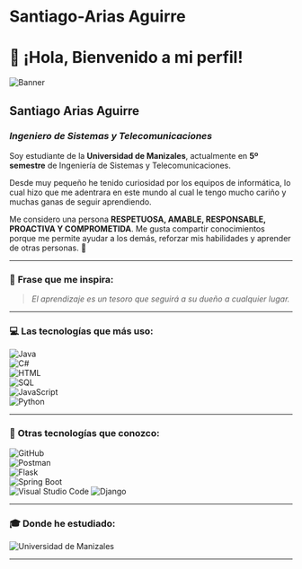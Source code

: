 # Santiago-Arias Aguirre
# 👋 ¡Hola, Bienvenido a mi perfil!  

![Banner](https://mi-imagen-enlace.com/banner.png)  

## **Santiago Arias Aguirre**  
### *Ingeniero de Sistemas y Telecomunicaciones*  

Soy estudiante de la **Universidad de Manizales**, actualmente en **5º semestre** de Ingeniería de Sistemas y Telecomunicaciones.  

Desde muy pequeño he tenido curiosidad por los equipos de informática, lo cual hizo que me adentrara en este mundo al cual le tengo mucho cariño y muchas ganas de seguir aprendiendo.  

Me considero una persona **RESPETUOSA, AMABLE, RESPONSABLE, PROACTIVA Y COMPROMETIDA**. Me gusta compartir conocimientos porque me permite ayudar a los demás, reforzar mis habilidades y aprender de otras personas. 🚀  

---

### 🌟 **Frase que me inspira:**  
> *El aprendizaje es un tesoro que seguirá a su dueño a cualquier lugar.*  

---

### 💻 **Las tecnologías que más uso:**  
![Java](https://img.shields.io/badge/Java-007396?style=flat&logo=java&logoColor=white)  
![C#](https://img.shields.io/badge/C%23-239120?style=flat&logo=c-sharp&logoColor=white)  
![HTML](https://img.shields.io/badge/HTML5-E34F26?style=flat&logo=html5&logoColor=white)  
![SQL](https://img.shields.io/badge/SQL-4479A1?style=flat&logo=mysql&logoColor=white)  
![JavaScript](https://img.shields.io/badge/Javascript-007396?style=flat&logo=java&logoColor=white)  
![Python](https://img.shields.io/badge/Python-3776AB?style=flat&logo=python&logoColor=white)  

---

### 🚀 **Otras tecnologías que conozco:**  
![GitHub](https://img.shields.io/badge/GitHub-181717?style=flat&logo=github&logoColor=white)  
![Postman](https://img.shields.io/badge/Postman-FF6C37?style=flat&logo=postman&logoColor=white)  
![Flask](https://img.shields.io/badge/Flask-000000?style=flat&logo=flask&logoColor=white)  
![Spring Boot](https://img.shields.io/badge/Spring_Boot-6DB33F?style=flat&logo=spring-boot&logoColor=white)  
![Visual Studio Code](https://img.shields.io/badge/VS_Code-007ACC?style=flat&logo=visual-studio-code&logoColor=white) 
![Django](https://img.shields.io/badge/Django-007396?style=flat&logo=java&logoColor=white)

---

### 🎓 **Donde he estudiado:**  
![Universidad de Manizales](https://img.shields.io/badge/Universidad_de_Manizales-Blue?style=flat&logo=google-scholar&logoColor=white)    

---
